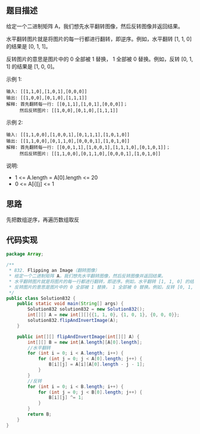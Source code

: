 ## 题目描述
给定一个二进制矩阵 A，我们想先水平翻转图像，然后反转图像并返回结果。

水平翻转图片就是将图片的每一行都进行翻转，即逆序。例如，水平翻转 [1, 1, 0] 的结果是 [0, 1, 1]。

反转图片的意思是图片中的 0 全部被 1 替换， 1 全部被 0 替换。例如，反转 [0, 1, 1] 的结果是 [1, 0, 0]。

示例 1:
```
输入: [[1,1,0],[1,0,1],[0,0,0]]
输出: [[1,0,0],[0,1,0],[1,1,1]]
解释: 首先翻转每一行: [[0,1,1],[1,0,1],[0,0,0]]；
     然后反转图片: [[1,0,0],[0,1,0],[1,1,1]]
```
示例 2:
```
输入: [[1,1,0,0],[1,0,0,1],[0,1,1,1],[1,0,1,0]]
输出: [[1,1,0,0],[0,1,1,0],[0,0,0,1],[1,0,1,0]]
解释: 首先翻转每一行: [[0,0,1,1],[1,0,0,1],[1,1,1,0],[0,1,0,1]]；
     然后反转图片: [[1,1,0,0],[0,1,1,0],[0,0,0,1],[1,0,1,0]]
```
说明:
- 1 <= A.length = A[0].length <= 20
- 0 <= A[i][j] <= 1

## 思路
先把数组逆序，再遍历数组取反

## 代码实现
```java
package Array;

/**
 * 832. Flipping an Image（翻转图像）
 * 给定一个二进制矩阵 A，我们想先水平翻转图像，然后反转图像并返回结果。
 * 水平翻转图片就是将图片的每一行都进行翻转，即逆序。例如，水平翻转 [1, 1, 0] 的结果是 [0, 1, 1]。
 * 反转图片的意思是图片中的 0 全部被 1 替换， 1 全部被 0 替换。例如，反转 [0, 1, 1] 的结果是 [1, 0, 0]。
 */
public class Solution832 {
    public static void main(String[] args) {
        Solution832 solution832 = new Solution832();
        int[][] A = new int[][]{{1, 1, 0}, {1, 0, 1}, {0, 0, 0}};
        solution832.flipAndInvertImage(A);
    }

    public int[][] flipAndInvertImage(int[][] A) {
        int[][] B = new int[A.length][A[0].length];
        //水平翻转
        for (int i = 0; i < A.length; i++) {
            for (int j = 0; j < A[0].length; j++) {
                B[i][j] = A[i][A[0].length - j - 1];
            }
        }
        //反转
        for (int i = 0; i < B.length; i++) {
            for (int j = 0; j < B[0].length; j++) {
                B[i][j] ^= 1;
            }
        }
        return B;
    }
}

```